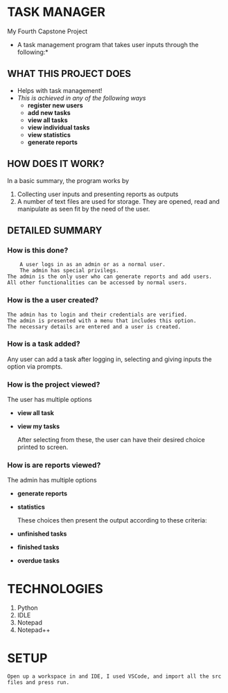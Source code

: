 # TASK MANAGER
My Fourth Capstone Project
* A task management program that takes user inputs through the following:*

## WHAT THIS PROJECT DOES
* Helps with task management!
* *This is achieved in any of the following ways*
	* **register new users**
	* **add new tasks**
	* **view all tasks**
	* **view individual tasks**
	* **view statistics**
	* **generate reports**

## HOW DOES IT WORK?
In a basic summary, the program works by
1. Collecting user inputs and presenting reports as outputs
2. A number of text files are used for storage. They are opened, read and manipulate as seen fit by the need of the user.

## DETAILED SUMMARY
### How is this done?
        A user logs in as an admin or as a normal user.
        The admin has special privilegs.
	The admin is the only user who can generate reports and add users.
	All other functionalities can be accessed by normal users.

### How is the a user created?

    The admin has to login and their credentials are verified.
    The admin is presented with a menu that includes this option.
    The necessary details are entered and a user is created.

### How is a task added?


   Any user can add a task after logging in, selecting and giving inputs the option via prompts.

### How is the project viewed?

The user has multiple options

* **view all task**
* **view my tasks**

   After selecting from these, the user can have their desired choice printed to screen.

### How is are reports viewed?

The admin has multiple options

* **generate reports**
* **statistics**

	These choices then present the output according to these criteria:

* **unfinished tasks**
* **finished tasks**
* **overdue tasks**

# TECHNOLOGIES
1. Python
2. IDLE
3. Notepad
4. Notepad++

# SETUP
    Open up a workspace in and IDE, I used VSCode, and import all the src files and press run.
